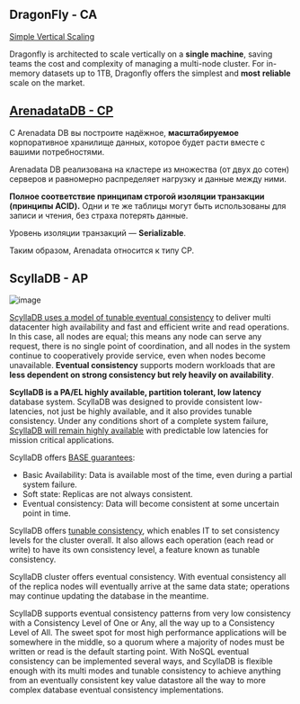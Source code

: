 ## DragonFly - CA

[Simple Vertical Scaling](https://dragonflydb.io/)

Dragonfly is architected to scale vertically on a **single machine**, saving teams the cost and complexity of managing a multi-node cluster. For in-memory datasets up to 1TB, Dragonfly offers the simplest and **most** **reliable** scale on the market. 

## [ArenadataDB - CP](https://arenadata.tech/products/arenadata-db/)

С Arenadata DB вы построите надёжное, **масштабируемое** корпоративное хранилище данных, которое будет расти вместе с вашими потребностями.

Arenadata DB реализована на кластере из множества (от двух до сотен) серверов и равномерно распределяет нагрузку и данные между ними. 

**Полное соответствие принципам строгой изоляции транзакции (принципы ACID).** Одни и те же таблицы могут быть использованы для записи и чтения, без страха потерять данные.

Уровень изоляции транзакций — **Serializable**.

Таким образом, Arenadata относится к типу СP.



## ScyllaDB - AP

![image](https://user-images.githubusercontent.com/100207961/219349366-2ba9da47-9646-4a89-a29b-da984971572c.png)


[ScyllaDB uses  a model of tunable eventual consistency](https://www.scylladb.com/glossary/cap-theorem/) to deliver multi datacenter high availability and fast and efficient write and read operations. In this case, all nodes are equal; this means any node can serve any request, there is no single point of coordination, and all nodes in the system continue to cooperatively provide service, even when nodes become unavailable. **Eventual consistency** supports modern workloads that are **less dependent on strong consistency but rely heavily on availability**.

**ScyllaDB is a PA/EL highly available, partition tolerant, low latency** database system. ScyllaDB was designed to provide consistent low-latencies, not just be highly available, and it also provides tunable consistency. Under any conditions short of a complete system failure, [ScyllaDB will remain highly available](https://youtu.be/vnXXFpySYVE?t=439) with predictable low latencies for mission critical applications.



ScyllaDB offers [BASE guarantees](https://www.scylladb.com/glossary/acid-database/):
* Basic Availability: Data is available most of the time, even during a partial system failure.
* Soft state: Replicas are not always consistent.
* Eventual consistency: Data will become consistent at some uncertain point in time.

ScyllaDB offers [tunable consistency](https://www.scylladb.com/glossary/eventual-consistency/), which enables IT to set consistency levels for the cluster overall. It also allows each operation (each read or write) to have its own consistency level, a feature known as tunable consistency.

ScyllaDB cluster offers eventual consistency. With eventual consistency all of the replica nodes will eventually arrive at the same data state; operations may continue updating the database in the meantime.

ScyllaDB supports eventual consistency patterns from very low consistency with a Consistency Level of One or Any, all the way up to a Consistency Level of All. The sweet spot for most high performance applications will be somewhere in the middle, so a quorum where a majority of nodes must be written or read is the default starting point. With NoSQL eventual consistency can be implemented several ways, and ScyllaDB is flexible enough with its multi modes and tunable consistency to achieve anything from an eventually consistent key value datastore all the way to more complex database eventual consistency implementations.

